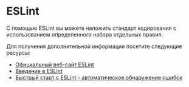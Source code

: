# ESLint

С помощью ESLint вы можете наложить стандарт кодирования с использованием определенного набора отдельных правил.

Для получения дополнительной информации посетите следующие ресурсы:

- [Официальный веб-сайт ESLint](https://eslint.org/)
- [Введение в ESLint](https://dev.to/shivambmgupta/eslint-what-why-when-how-5f1d)
- [Быстрый старт с ESLint - автоматическое обнаружение ошибок](https://www.youtube.com/watch?v=qhuFviJn-es)

